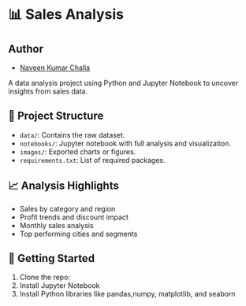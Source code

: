 # 📊 Sales Analysis

## Author
- [Naveen Kumar Challa](https://github.com/Naveenchalla717/)

A data analysis project using Python and Jupyter Notebook to uncover insights from sales data.

## 📁 Project Structure

- `data/`: Contains the raw dataset.
- `notebooks/`: Jupyter notebook with full analysis and visualization.
- `images/`: Exported charts or figures.
- `requirements.txt`: List of required packages.

## 📈 Analysis Highlights

- Sales by category and region
- Profit trends and discount impact
- Monthly sales analysis
- Top performing cities and segments

## 🚀 Getting Started

1. Clone the repo:
2. Install Jupyter Notebook
3. Install Python libraries like pandas,numpy, matplotlib, and seaborn


